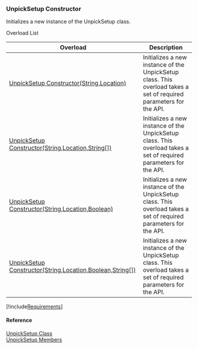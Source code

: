﻿### UnpickSetup Constructor

Initializes a new instance of the UnpickSetup class.

Overload List

| Overload | Description |
| --- | --- |
| [UnpickSetup Constructor(String,Location)](FChoice.Toolkits.Clarify~FChoice.Toolkits.Clarify.Logistics.UnpickSetup~_ctor(String,Location).md) | Initializes a new instance of the UnpickSetup class. This overload takes a set of required parameters for the API.   |
| [UnpickSetup Constructor(String,Location,String\[\])](FChoice.Toolkits.Clarify~FChoice.Toolkits.Clarify.Logistics.UnpickSetup~_ctor(String,Location,String[]).md) | Initializes a new instance of the UnpickSetup class. This overload takes a set of required parameters for the API.   |
| [UnpickSetup Constructor(String,Location,Boolean)](FChoice.Toolkits.Clarify~FChoice.Toolkits.Clarify.Logistics.UnpickSetup~_ctor(String,Location,Boolean).md) | Initializes a new instance of the UnpickSetup class. This overload takes a set of required parameters for the API.   |
| [UnpickSetup Constructor(String,Location,Boolean,String\[\])](FChoice.Toolkits.Clarify~FChoice.Toolkits.Clarify.Logistics.UnpickSetup~_ctor(String,Location,Boolean,String[]).md) | Initializes a new instance of the UnpickSetup class. This overload takes a set of required parameters for the API.   |

[!include[Requirements](../partials/requirements.md)]



#### Reference

[UnpickSetup Class](FChoice.Toolkits.Clarify~FChoice.Toolkits.Clarify.Logistics.UnpickSetup.md)  
[UnpickSetup Members](FChoice.Toolkits.Clarify~FChoice.Toolkits.Clarify.Logistics.UnpickSetup_members.md)